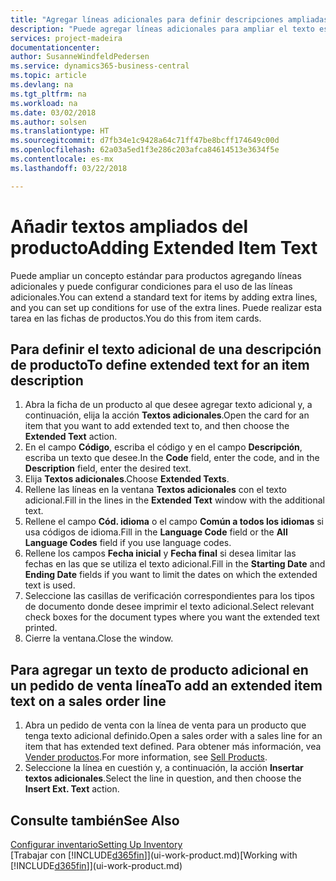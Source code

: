 ```yaml
---
title: "Agregar líneas adicionales para definir descripciones ampliadas de producto | Documentos de Microsoft"
description: "Puede agregar líneas adicionales para ampliar el texto estándar que describe un producto."
services: project-madeira
documentationcenter: 
author: SusanneWindfeldPedersen
ms.service: dynamics365-business-central
ms.topic: article
ms.devlang: na
ms.tgt_pltfrm: na
ms.workload: na
ms.date: 03/02/2018
ms.author: solsen
ms.translationtype: HT
ms.sourcegitcommit: d7fb34e1c9428a64c71ff47be8bcff174649c00d
ms.openlocfilehash: 62a03a5ed1f3e286c203afca84614513e3634f5e
ms.contentlocale: es-mx
ms.lasthandoff: 03/22/2018

---
```

# <a name="adding-extended-item-text"></a><span data-ttu-id="3a06c-103">Añadir textos ampliados del producto</span><span class="sxs-lookup"><span data-stu-id="3a06c-103">Adding Extended Item Text</span></span>
<span data-ttu-id="3a06c-104">Puede ampliar un concepto estándar para productos agregando líneas adicionales y puede configurar condiciones para el uso de las líneas adicionales.</span><span class="sxs-lookup"><span data-stu-id="3a06c-104">You can extend a standard text for items by adding extra lines, and you can set up conditions for use of the extra lines.</span></span> <span data-ttu-id="3a06c-105">Puede realizar esta tarea en las fichas de productos.</span><span class="sxs-lookup"><span data-stu-id="3a06c-105">You do this from item cards.</span></span>

## <a name="to-define-extended-text-for-an-item-description"></a><span data-ttu-id="3a06c-106">Para definir el texto adicional de una descripción de producto</span><span class="sxs-lookup"><span data-stu-id="3a06c-106">To define extended text for an item description</span></span>
1. <span data-ttu-id="3a06c-107">Abra la ficha de un producto al que desee agregar texto adicional y, a continuación, elija la acción **Textos adicionales**.</span><span class="sxs-lookup"><span data-stu-id="3a06c-107">Open the card for an item that you want to add extended text to, and then choose the **Extended Text** action.</span></span>
2. <span data-ttu-id="3a06c-108">En el campo **Código**, escriba el código y en el campo **Descripción**, escriba un texto que desee.</span><span class="sxs-lookup"><span data-stu-id="3a06c-108">In the **Code** field, enter the code, and in the **Description** field, enter the desired text.</span></span>
3. <span data-ttu-id="3a06c-109">Elija **Textos adicionales**.</span><span class="sxs-lookup"><span data-stu-id="3a06c-109">Choose **Extended Texts**.</span></span>
4. <span data-ttu-id="3a06c-110">Rellene las líneas en la ventana **Textos adicionales** con el texto adicional.</span><span class="sxs-lookup"><span data-stu-id="3a06c-110">Fill in the lines in the **Extended Text** window with the additional text.</span></span>
5. <span data-ttu-id="3a06c-111">Rellene el campo **Cód. idioma** o el campo **Común a todos los idiomas** si usa códigos de idioma.</span><span class="sxs-lookup"><span data-stu-id="3a06c-111">Fill in the **Language Code** field or the **All Language Codes** field if you use language codes.</span></span>
6. <span data-ttu-id="3a06c-112">Rellene los campos **Fecha inicial** y **Fecha final** si desea limitar las fechas en las que se utiliza el texto adicional.</span><span class="sxs-lookup"><span data-stu-id="3a06c-112">Fill in the **Starting Date** and **Ending Date** fields if you want to limit the dates on which the extended text is used.</span></span>
7. <span data-ttu-id="3a06c-113">Seleccione las casillas de verificación correspondientes para los tipos de documento donde desee imprimir el texto adicional.</span><span class="sxs-lookup"><span data-stu-id="3a06c-113">Select relevant check boxes for the document types where you want the extended text printed.</span></span>
8. <span data-ttu-id="3a06c-114">Cierre la ventana.</span><span class="sxs-lookup"><span data-stu-id="3a06c-114">Close the window.</span></span>

## <a name="to-add-an-extended-item-text-on-a-sales-order-line"></a><span data-ttu-id="3a06c-115">Para agregar un texto de producto adicional en un pedido de venta línea</span><span class="sxs-lookup"><span data-stu-id="3a06c-115">To add an extended item text on a sales order line</span></span>
1. <span data-ttu-id="3a06c-116">Abra un pedido de venta con la línea de venta para un producto que tenga texto adicional definido.</span><span class="sxs-lookup"><span data-stu-id="3a06c-116">Open a sales order with a sales line for an item that has extended text defined.</span></span> <span data-ttu-id="3a06c-117">Para obtener más información, vea [Vender productos](sales-how-sell-products.md).</span><span class="sxs-lookup"><span data-stu-id="3a06c-117">For more information, see [Sell Products](sales-how-sell-products.md).</span></span>
2. <span data-ttu-id="3a06c-118">Seleccione la línea en cuestión y, a continuación, la acción **Insertar textos adicionales**.</span><span class="sxs-lookup"><span data-stu-id="3a06c-118">Select the line in question, and then choose the **Insert Ext. Text** action.</span></span>

## <a name="see-also"></a><span data-ttu-id="3a06c-119">Consulte también</span><span class="sxs-lookup"><span data-stu-id="3a06c-119">See Also</span></span>
[<span data-ttu-id="3a06c-120">Configurar inventario</span><span class="sxs-lookup"><span data-stu-id="3a06c-120">Setting Up Inventory</span></span>](inventory-setup-inventory.md)  
<span data-ttu-id="3a06c-121">[Trabajar con [!INCLUDE[d365fin](includes/d365fin_md.md)]](ui-work-product.md)</span><span class="sxs-lookup"><span data-stu-id="3a06c-121">[Working with [!INCLUDE[d365fin](includes/d365fin_md.md)]](ui-work-product.md)</span></span>


